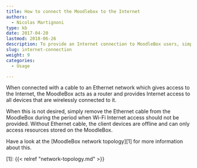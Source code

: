 ```yaml
---
title: How to connect the Moodlebox to the Internet
authors:
  - Nicolas Martignoni
type: kb
date: 2017-04-20
lastmod: 2018-06-26
description: To provide an Internet connection to MoodleBox users, simply connect it to an Ethernet network connected to the Internet
slug: internet-connection
weight: 9
categories:
  - Usage

---
```

When connected with a cable to an Ethernet network which gives access to the Internet, the MoodleBox acts as a router and provides Internet access to all devices that are wirelessly connected to it.

When this is not desired, simply remove the Ethernet cable from the MoodleBox during the period when Wi-Fi Internet access should not be provided. Without Ethernet cable, the client devices are offline and can only access resources stored on the MoodleBox.

Have a look at the [MoodleBox network topology][1] for more information about this.

 [1]: {{< relref "network-topology.md" >}}

